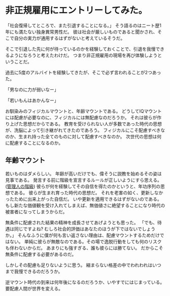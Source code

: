 # 非正規雇用にエントリーしてみた。
「社会復帰してところで、また引退することになる。」
そう語るのはニート歴1年にも満たない独身異常男性だ。
彼は社会が厳しいものであると聞かされ、そこで自分の実力が通用するはずがないと考えているそうだ。

そこで引退した先に何が待っているのかを経験しておくことで、引退を我慢できるようになろうと考えたわけだ。
つまり非正規雇用の現場を再び体験しようということだ。

過去に5度のアルバイトを経験してきたが、そこで必ず言われることが2つあった。

「男なのに力が弱いなー」

「若いもんはあかんなー」

お馴染みのフィジカルマウントと、年齢マウントである。
どうしてIQマウントには配慮が必要なのに、フィジカルには無配慮なのだろうか。
それは彼らが作り上げた思想だからである。
教育を受けられない人が多数であった時代の思想が、洗脳によって引き継がれてきたのであろう。
フィジカルにこそ配慮すべきなのか、生まれ持った全てのものに対して配慮すべきなのか。
次世代の思想は何に配慮することになるのか。

## 年齢マウント
若いものはダメらしい。
年齢が高いだけでも、偉そうに説教を始めるその姿は見事である。
発言する前に階級を宣言するルールが正しいようにすら思える。([管理人の階級](https://shiren2525.github.io/articles/2020-12-09.html))
彼らが何を経験してその自信を得たのかというと、年功序列の思想である。
彼らが生まれ育った時代の思想だ。
それを老害の如く、更新しなかったために出来上がった自信だ。
いや更新を適用できるはずがないのである。
もし新たな価値観を受け入れてしまえば、無価値さに絶望することになり時代の被害者になってしまうからだ。

無条件に配慮された結果の精神を成長させてあげようとも思った。
「でも、待遇は同じですよね? むしろ社会的評価はあなたのほうが下ではないでしょうか。」
そんなふうに僕が何も言い返さない理由は、配慮マウントするためだけではない。
単純に彼らが無敵なのである。その場で逸脱行動をしても何のリスクも伴わないからだ。
あまりにも強すぎる、誰も彼らには勝てない。
だからこそ無条件に配慮する必要があるのだ。

しかしその配慮も足りないように思う。
縮まらない格差の中でわれわれはいつまで我慢できるのだろうか。

逆マウント時代の到来は何年後になるのだろうか、いやすでにはじまっている。
要配慮人間が世界を変える。